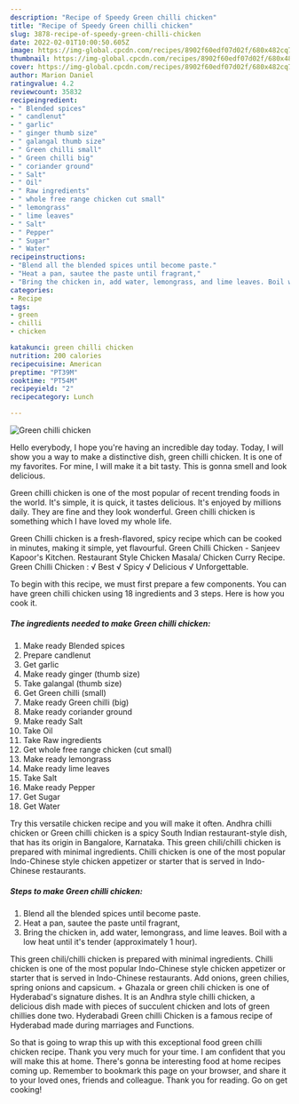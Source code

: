 ```yaml
---
description: "Recipe of Speedy Green chilli chicken"
title: "Recipe of Speedy Green chilli chicken"
slug: 3878-recipe-of-speedy-green-chilli-chicken
date: 2022-02-01T10:00:50.605Z
image: https://img-global.cpcdn.com/recipes/8902f60edf07d02f/680x482cq70/green-chilli-chicken-recipe-main-photo.jpg
thumbnail: https://img-global.cpcdn.com/recipes/8902f60edf07d02f/680x482cq70/green-chilli-chicken-recipe-main-photo.jpg
cover: https://img-global.cpcdn.com/recipes/8902f60edf07d02f/680x482cq70/green-chilli-chicken-recipe-main-photo.jpg
author: Marion Daniel
ratingvalue: 4.2
reviewcount: 35832
recipeingredient:
- " Blended spices"
- " candlenut"
- " garlic"
- " ginger thumb size"
- " galangal thumb size"
- " Green chilli small"
- " Green chilli big"
- " coriander ground"
- " Salt"
- " Oil"
- " Raw ingredients"
- " whole free range chicken cut small"
- " lemongrass"
- " lime leaves"
- " Salt"
- " Pepper"
- " Sugar"
- " Water"
recipeinstructions:
- "Blend all the blended spices until become paste."
- "Heat a pan, sautee the paste until fragrant,"
- "Bring the chicken in, add water, lemongrass, and lime leaves. Boil with a low heat until it&#39;s tender (approximately 1 hour)."
categories:
- Recipe
tags:
- green
- chilli
- chicken

katakunci: green chilli chicken 
nutrition: 200 calories
recipecuisine: American
preptime: "PT39M"
cooktime: "PT54M"
recipeyield: "2"
recipecategory: Lunch

---
```



![Green chilli chicken](https://img-global.cpcdn.com/recipes/8902f60edf07d02f/680x482cq70/green-chilli-chicken-recipe-main-photo.jpg)

Hello everybody, I hope you're having an incredible day today. Today, I will show you a way to make a distinctive dish, green chilli chicken. It is one of my favorites. For mine, I will make it a bit tasty. This is gonna smell and look delicious.

Green chilli chicken is one of the most popular of recent trending foods in the world. It's simple, it is quick, it tastes delicious. It's enjoyed by millions daily. They are fine and they look wonderful. Green chilli chicken is something which I have loved my whole life.

Green Chilli chicken is a fresh-flavored, spicy recipe which can be cooked in minutes, making it simple, yet flavourful. Green Chilli Chicken - Sanjeev Kapoor&#39;s Kitchen. Restaurant Style Chicken Masala/ Chicken Curry Recipe. Green Chilli Chicken : √ Best √ Spicy √ Delicious √ Unforgettable.


To begin with this recipe, we must first prepare a few components. You can have green chilli chicken using 18 ingredients and 3 steps. Here is how you cook it.

<!--inarticleads1-->

##### The ingredients needed to make Green chilli chicken:

1. Make ready  Blended spices
1. Prepare  candlenut
1. Get  garlic
1. Make ready  ginger (thumb size)
1. Take  galangal (thumb size)
1. Get  Green chilli (small)
1. Make ready  Green chilli (big)
1. Make ready  coriander ground
1. Make ready  Salt
1. Take  Oil
1. Take  Raw ingredients
1. Get  whole free range chicken (cut small)
1. Make ready  lemongrass
1. Make ready  lime leaves
1. Take  Salt
1. Make ready  Pepper
1. Get  Sugar
1. Get  Water


Try this versatile chicken recipe and you will make it often. Andhra chilli chicken or Green chilli chicken is a spicy South Indian restaurant-style dish, that has its origin in Bangalore, Karnataka. This green chili/chilli chicken is prepared with minimal ingredients. Chilli chicken is one of the most popular Indo-Chinese style chicken appetizer or starter that is served in Indo-Chinese restaurants. 

<!--inarticleads2-->

##### Steps to make Green chilli chicken:

1. Blend all the blended spices until become paste.
1. Heat a pan, sautee the paste until fragrant,
1. Bring the chicken in, add water, lemongrass, and lime leaves. Boil with a low heat until it&#39;s tender (approximately 1 hour).


This green chili/chilli chicken is prepared with minimal ingredients. Chilli chicken is one of the most popular Indo-Chinese style chicken appetizer or starter that is served in Indo-Chinese restaurants. Add onions, green chilies, spring onions and capsicum. + Ghazala or green chili chicken is one of Hyderabad&#39;s signature dishes. It is an Andhra style chilli chicken, a delicious dish made with pieces of succulent chicken and lots of green chillies done two. Hyderabadi Green chilli Chicken is a famous recipe of Hyderabad made during marriages and Functions. 

So that is going to wrap this up with this exceptional food green chilli chicken recipe. Thank you very much for your time. I am confident that you will make this at home. There's gonna be interesting food at home recipes coming up. Remember to bookmark this page on your browser, and share it to your loved ones, friends and colleague. Thank you for reading. Go on get cooking!
